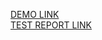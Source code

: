 [DEMO LINK](https://afin9n.github.io/layout_enclosures/) <br>
[TEST REPORT LINK](https://afin9n.github.io/layout_enclosures/report/html_report/)
